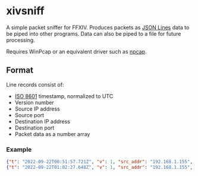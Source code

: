 # xivsniff
A simple packet sniffer for FFXIV.
Produces packets as [JSON Lines](https://jsonlines.org/) data to be piped into other programs.
Data can also be piped to a file for future processing.

Requires WinPcap or an equivalent driver such as [npcap](https://npcap.com/).

## Format
Line records consist of:
* [ISO 8601](https://en.wikipedia.org/wiki/ISO_8601) timestamp, normalized to UTC
* Version number
* Source IP address
* Source port
* Destination IP address
* Destination port
* Packet data as a number array

### Example
```json lines
{"t": "2022-09-22T00:51:57.721Z", "v": 1, "src_addr": "192.168.1.155", "src_port": 55321, "dst_addr": "203.0.113.18", "dst_port": 54651, "data": [115, 111, 109, 101, 66, 79, 68, 89, 32, 111, 110, 99, 101, 32, 116, 111, 108, 100, 32, 109, 101, 32, 116, 104, 101]}
{"t": "2022-09-22T01:02:27.648Z", "v": 1, "src_addr": "192.168.1.155", "src_port": 55321, "dst_addr": "203.0.113.18", "dst_port": 54651, "data": [119, 111, 114, 108, 100, 32, 119, 97, 115, 32, 103, 111, 110, 110, 97, 32, 114, 111, 108, 108, 32, 109, 101]}
```